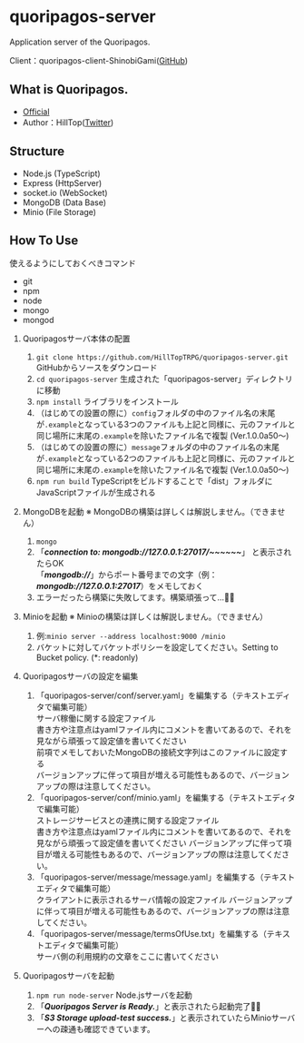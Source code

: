 # quoripagos-server
Application server of the Quoripagos.

Client：quoripagos-client-ShinobiGami([GitHub](https://github.com/HillTopTRPG/quoripagos-client-ShinobiGami))

## What is Quoripagos.
* [Official](http://quoripagos.com)<br>
* Author：HillTop([Twitter](https://twitter.com/HillTop_TRPG))

## Structure
* Node.js (TypeScript)
* Express (HttpServer)
* socket.io (WebSocket)
* MongoDB (Data Base)
* Minio (File Storage)

## How To Use
使えるようにしておくべきコマンド
* git
* npm
* node
* mongo
* mongod

1. Quoripagosサーバ本体の配置
   1. `git clone https://github.com/HillTopTRPG/quoripagos-server.git` GitHubからソースをダウンロード
   1. `cd quoripagos-server` 生成された「quoripagos-server」ディレクトリに移動
   1. `npm install` ライブラリをインストール
   1. （はじめての設置の際に）`config`フォルダの中のファイル名の末尾が`.example`となっている3つのファイルも上記と同様に、元のファイルと同じ場所に末尾の`.example`を除いたファイル名で複製  (Ver.1.0.0a50～)
   1. （はじめての設置の際に）`message`フォルダの中のファイル名の末尾が`.example`となっている2つのファイルも上記と同様に、元のファイルと同じ場所に末尾の`.example`を除いたファイル名で複製  (Ver.1.0.0a50～)
   1. `npm run build` TypeScriptをビルドすることで「dist」フォルダにJavaScriptファイルが生成される

1. MongoDBを起動 ※ MongoDBの構築は詳しくは解説しません。（できません）
   1. `mongo`
   1. 「***connection to: mongodb://127.0.0.1:27017/~~~~~~***」 と表示されたらOK<br>
      「***mongodb://***」からポート番号までの文字（例：***mongodb://127.0.0.1:27017***）をメモしておく
   1. エラーだったら構築に失敗してます。構築頑張って…🐧🌟
   
1. Minioを起動 ※ Minioの構築は詳しくは解説しません。（できません）
   1. 例:`minio server --address localhost:9000 /minio`
   1. バケットに対してバケットポリシーを設定してください。Setting to Bucket policy. (*: readonly)

1. Quoripagosサーバの設定を編集
   1. 「quoripagos-server/conf/server.yaml」を編集する（テキストエディタで編集可能）<br>
      サーバ稼働に関する設定ファイル<br>
      書き方や注意点はyamlファイル内にコメントを書いてあるので、それを見ながら頑張って設定値を書いてください<br>
      前項でメモしておいたMongoDBの接続文字列はこのファイルに設定する<br>
      バージョンアップに伴って項目が増える可能性もあるので、バージョンアップの際は注意してください。
   1. 「quoripagos-server/conf/minio.yaml」を編集する（テキストエディタで編集可能）<br>
      ストレージサービスとの連携に関する設定ファイル<br>
      書き方や注意点はyamlファイル内にコメントを書いてあるので、それを見ながら頑張って設定値を書いてください
      バージョンアップに伴って項目が増える可能性もあるので、バージョンアップの際は注意してください。
   1. 「quoripagos-server/message/message.yaml」を編集する（テキストエディタで編集可能）<br>
      クライアントに表示されるサーバ情報の設定ファイル
      バージョンアップに伴って項目が増える可能性もあるので、バージョンアップの際は注意してください。
   1. 「quoripagos-server/message/termsOfUse.txt」を編集する（テキストエディタで編集可能）<br>
      サーバ側の利用規約の文章をここに書いてください

1. Quoripagosサーバを起動
   1. `npm run node-server` Node.jsサーバを起動
   1. 「***Quoripagos Server is Ready.***」と表示されたら起動完了🐧🎊
   1. 「***S3 Storage upload-test success.***」と表示されていたらMinioサーバーへの疎通も確認できています。
